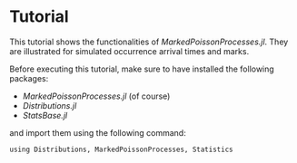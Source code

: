 
# Tutorial

This tutorial shows the functionalities of *MarkedPoissonProcesses.jl*. They are illustrated for simulated occurrence arrival times and marks.

Before executing this tutorial, make sure to have installed the following packages:
- *MarkedPoissonProcesses.jl* (of course)
- *Distributions.jl*
- *StatsBase.jl*

and import them using the following command:
 ```@repl
using Distributions, MarkedPoissonProcesses, Statistics
```